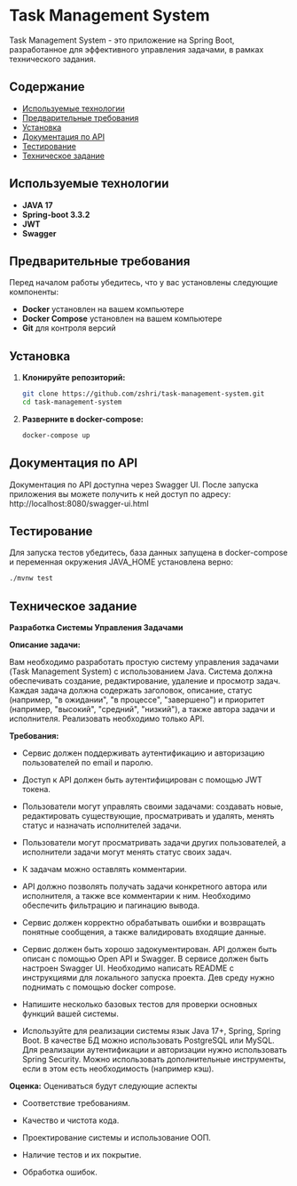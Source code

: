 # Task Management System

Task Management System - это приложение на Spring Boot, разработанное для эффективного управления задачами, в рамках технического задания.


## Содержание

- [Используемые технологии](#используемые-технологии)
- [Предварительные требования](#предварительные-требования)
- [Установка](#установка)
- [Документация по API](#документация-по-API)
- [Тестирование](#тестирование)
- [Техническое задание](#техническое-задание)


## Используемые технологии

- **JAVA 17**
- **Spring-boot 3.3.2**
- **JWT**
- **Swagger**

## Предварительные требования

Перед началом работы убедитесь, что у вас установлены следующие компоненты:

- **Docker** установлен на вашем компьютере
- **Docker Compose** установлен на вашем компьютере
- **Git** для контроля версий


## Установка

1. **Клонируйте репозиторий:**

    ```sh
    git clone https://github.com/zshri/task-management-system.git
    cd task-management-system
    ```

2. **Разверните в docker-compose:**

    ```sh
    docker-compose up
    ```


## Документация по API

Документация по API доступна через Swagger UI. После запуска приложения вы можете получить к ней доступ по адресу: http://localhost:8080/swagger-ui.html


## Тестирование

Для запуска тестов убедитесь, база данных запущена в docker-compose и переменная окружения JAVA_HOME установлена верно:

```sh
./mvnw test
```

## Техническое задание

**Разработка Системы Управления Задачами**

**Описание задачи:**

Вам необходимо разработать простую систему управления задачами (Task Management System) с использованием Java. Система должна обеспечивать создание, редактирование, удаление и просмотр задач. Каждая задача должна содержать заголовок, описание, статус (например, "в ожидании", "в процессе", "завершено") и приоритет (например, "высокий", "средний", "низкий"), а также автора задачи и исполнителя. Реализовать необходимо только API.

**Требования:**
- Сервис должен поддерживать аутентификацию и авторизацию пользователей по email и паролю.

- Доступ к API должен быть аутентифицирован с помощью JWT токена.

- Пользователи могут управлять своими задачами: создавать новые, редактировать существующие, просматривать и удалять, менять статус и назначать исполнителей задачи.

- Пользователи могут просматривать задачи других пользователей, а исполнители задачи могут менять статус своих задач.

- К задачам можно оставлять комментарии.

- API должно позволять получать задачи конкретного автора или исполнителя, а также все комментарии к ним. Необходимо обеспечить фильтрацию и пагинацию вывода.

- Сервис должен корректно обрабатывать ошибки и возвращать понятные сообщения, а также валидировать входящие данные.

- Сервис должен быть хорошо задокументирован. API должен быть описан с помощью Open API и Swagger. В сервисе должен быть настроен Swagger UI. Необходимо написать README с инструкциями для локального запуска проекта. Дев среду нужно поднимать с помощью docker compose.

- Напишите несколько базовых тестов для проверки основных функций вашей системы.

- Используйте для реализации системы язык Java 17+, Spring, Spring Boot. В качестве БД можно использовать PostgreSQL или MySQL. Для реализации аутентификации и авторизации нужно использовать Spring Security. Можно использовать дополнительные инструменты, если в этом есть необходимость (например кэш).

**Оценка:** Оцениваться будут следующие аспекты

- Соответствие требованиям.

- Качество и чистота кода.

- Проектирование системы и использование ООП.

- Наличие тестов и их покрытие.

- Обработка ошибок.
